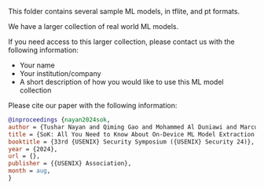 This folder contains several sample ML models, in tflite, and pt formats.

We have a larger collection of real world ML models. 

If you need access to this larger collection, please contact us with the following information:

- Your name
- Your institution/company
- A short description of how you would like to use this ML model collection

Please cite our paper with the following information:
```bibtex
@inproceedings {nayan2024sok,
author = {Tushar Nayan and Qiming Gao and Mohammed Al Duniawi and Marcus Botacin and Selcuk Uluagac and Ruimin Sun},
title = {SoK: All You Need to Know About On-Device ML Model Extraction - The Gap Between Research and Practice},
booktitle = {33rd {USENIX} Security Symposium ({USENIX} Security 24)},
year = {2024},
url = {},
publisher = {{USENIX} Association},
month = aug,
}
```


